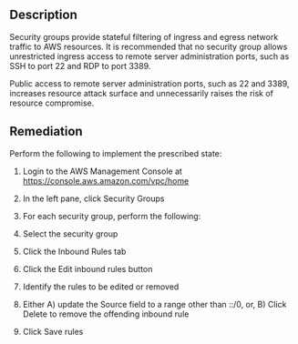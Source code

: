 ## Description

Security groups provide stateful filtering of ingress and egress network traffic to AWS resources. It is recommended that no security group allows unrestricted ingress access to remote server administration ports, such as SSH to port 22 and RDP to port 3389.

Public access to remote server administration ports, such as 22 and 3389, increases resource attack surface and unnecessarily raises the risk of resource compromise.

## Remediation

Perform the following to implement the prescribed state:

1. Login to the AWS Management Console at https://console.aws.amazon.com/vpc/home

2. In the left pane, click Security Groups

3. For each security group, perform the following:

4. Select the security group

5. Click the Inbound Rules tab

6. Click the Edit inbound rules button

7. Identify the rules to be edited or removed

8. Either A) update the Source field to a range other than ::/0, or, B) Click Delete to remove the offending inbound rule

9. Click Save rules
